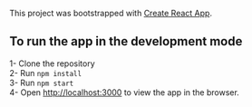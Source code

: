 This project was bootstrapped with [Create React App](https://github.com/facebook/create-react-app).

## To run the app in the development mode <br />

1- Clone the repository <br />
2- Run `npm install`<br />
3- Run `npm start`<br />
4- Open [http://localhost:3000](http://localhost:3000) to view the app in the browser.



